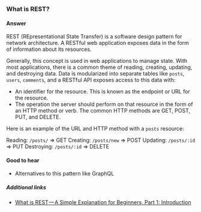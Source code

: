### What is REST?

#### Answer

REST (REpresentational State Transfer) is a software design pattern for network architecture. A RESTful web application exposes data in the form of information about its resources.

Generally, this concept is used in web applications to manage state. With most applications, there is a common theme of reading, creating, updating, and destroying data. Data is modularized into separate tables like `posts`, `users`, `comments`, and a RESTful API exposes access to this data with:

- An identifier for the resource. This is known as the endpoint or URL for the resource.
- The operation the server should perform on that resource in the form of an HTTP method or verb. The common HTTP methods are GET, POST, PUT, and DELETE.

Here is an example of the URL and HTTP method with a `posts` resource:

Reading: `/posts/` => GET
Creating: `/posts/new` => POST
Updating: `/posts/:id` => PUT
Destroying: `/posts/:id` => DELETE

#### Good to hear

- Alternatives to this pattern like GraphQL

##### Additional links

<!-- Whenever possible, link a more detailed explanation. -->

- [What is REST — A Simple Explanation for Beginners, Part 1: Introduction
  ](https://medium.com/extend/what-is-rest-a-simple-explanation-for-beginners-part-1-introduction-b4a072f8740f)

<!-- tags: (javascript) -->

<!-- expertise: (1) -->

